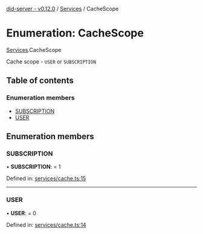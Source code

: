 [did-server - v0.12.0](../README.md) / [Services](../modules/services.md) / CacheScope

# Enumeration: CacheScope

[Services](../modules/services.md).CacheScope

Cache scope - `USER` or `SUBSCRIPTION`

## Table of contents

### Enumeration members

- [SUBSCRIPTION](services.cachescope.md#subscription)
- [USER](services.cachescope.md#user)

## Enumeration members

### SUBSCRIPTION

• **SUBSCRIPTION**: = 1

Defined in: [services/cache.ts:15](https://github.com/Puzzlepart/did/blob/dev/server/services/cache.ts#L15)

___

### USER

• **USER**: = 0

Defined in: [services/cache.ts:14](https://github.com/Puzzlepart/did/blob/dev/server/services/cache.ts#L14)
